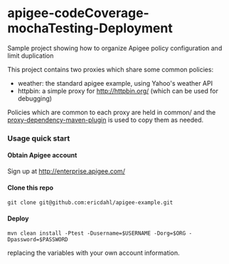 # apigee-codeCoverage-mochaTesting-Deployment
Sample project showing how to organize Apigee policy configuration and limit duplication

This project contains two proxies which share some common policies:
- weather: the standard apigee example, using Yahoo's weather API
- httpbin: a simple proxy for http://httpbin.org/ (which can be used for debugging)

Policies which are common to each proxy are held in common/ and the 
[proxy-dependency-maven-plugin](https://github.com/apigee/proxy-dependency-maven-plugin) is 
used to copy them as needed.

### Usage quick start

#### Obtain Apigee account

Sign up at http://enterprise.apigee.com/

#### Clone this repo

```
git clone git@github.com:ericdahl/apigee-example.git
```

#### Deploy

```
mvn clean install -Ptest -Dusername=$USERNAME -Dorg=$ORG -Dpassword=$PASSWORD
```
replacing the variables with your own account information.
